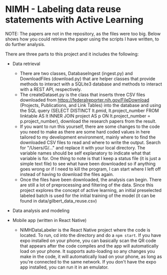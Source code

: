 # NIMH - Labeling data reuse statements with Active Learning

NOTE: The papers are not in the repository, as the files were too big. Below shows how you could retrieve the paper using the scripts I have written, to do further analysis.

There are three parts to this project and it includes the following:

* Data retrieval 
  * There are two classes, DatabaseIngest (ingest.py) and DownloadFiles (download.py) that are helper classes that provide methods to interact with a SQLite3 database and methods to interact with a REST API, respectively.
  * The createDataset.py is the class that inserts three CSV files downloaded from https://federalreporter.nih.gov/FileDownload (Projects, Publications, and Link Tables) into the database and using the SQL query (SELECT DISTINCT lt.pmid, lt.project_number FROM linktable AS lt INNER JOIN project AS p ON lt.project_number = p.project_number), download the research papers from the result. 
  * If you want to run this yourself, there are some changes to the code you need to make as there are some hard coded values in here tailored to my development environment, mainly where to find the downloaded CSV files to read and where to write the output. Search for "/Users/G/..." and replace it with your local directory. The variable names should be self explanatory to indicate what that variable is for. One thing to note is that I keep a status file (it is just a simple text file) to see what have been downloaded so if anything goes wrong or if I need to kill the program, I can start where I left off instead of having to download the files again.
  * Once the files have been downloaded, the analysis can begin. There are still a lot of preprocessing and filtering of the data. Since this project explores the concept of active learning, an initial preselected labeled batch is used for the initial training of the model (it can be found in data/gilbert_data_reuse.csv)
  
* Data analysis and modeling

* Mobile app (written in React Native)
  * NIMHDataLabeler is the React Native project where the code is located. To run, cd into the directory and do a ```npm start```. If you have expo installed on your phone, you can basically scan the QR code that appears after the code compiles and the app will automatically load on your phone. It supports auto-loading so any changes you make in the code, it will automatically load on your phone, as long as you're connected to the same network. If you don't have the expo app installed, you can run it in an emulator.
